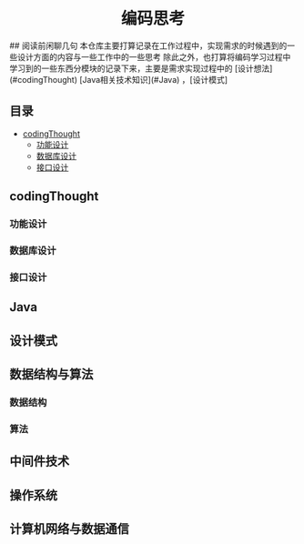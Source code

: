 <h1 align="center">编码思考</h1>
## 阅读前闲聊几句  
本仓库主要打算记录在工作过程中，实现需求的时候遇到的一些设计方面的内容与一些工作中的一些思考  
除此之外，也打算将编码学习过程中学习到的一些东西分模块的记录下来，主要是需求实现过程中的 [设计想法](#codingThought)  [Java相关技术知识](#Java) ，[设计模式]

## 目录
* [codingThought](#codingThought) 
  * [功能设计](#功能设计) 
  * [数据库设计](#数据库设计) 
  * [接口设计](#接口设计) 

## codingThought

### 功能设计  

### 数据库设计  

### 接口设计  

## Java

### 

## 设计模式

## 数据结构与算法

### 数据结构

### 算法

## 中间件技术

## 操作系统

## 计算机网络与数据通信



